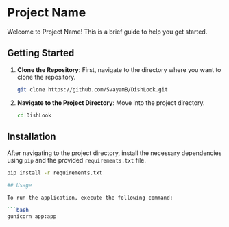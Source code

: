 # Project Name

Welcome to Project Name! This is a brief guide to help you get started.

## Getting Started

1. **Clone the Repository**: First, navigate to the directory where you want to clone the repository.
    ```bash
    git clone https://github.com/SvayamB/DishLook.git
    ```

2. **Navigate to the Project Directory**: Move into the project directory.
    ```bash
    cd DishLook
    ```

## Installation

After navigating to the project directory, install the necessary dependencies using `pip` and the provided `requirements.txt` file.

```bash
pip install -r requirements.txt

## Usage

To run the application, execute the following command:

```bash
gunicorn app:app
